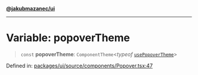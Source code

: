 [**@jakubmazanec/ui**](../README.md)

---

# Variable: popoverTheme

> `const` **popoverTheme**: `ComponentTheme`\<_typeof_
> [`usePopoverTheme`](../functions/usePopoverTheme.md)\>

Defined in:
[packages/ui/source/components/Popover.tsx:47](https://github.com/jakubmazanec/tools/blob/f779e75b9ef98389e12e52575295bd1ef364daca/packages/ui/source/components/Popover.tsx#L47)
